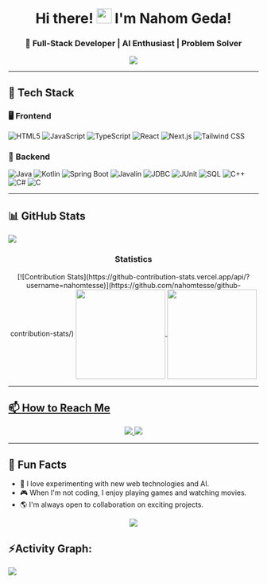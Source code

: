 <h1 align="center">Hi there! <img src="https://media.giphy.com/media/hvRJCLFzcasrR4ia7z/giphy.gif" width="30px"> I'm Nahom Geda!</h1>
<h3 align="center">🚀 Full-Stack Developer | AI Enthusiast | Problem Solver</h3>

<p align="center">
  <img src="https://readme-typing-svg.herokuapp.com?font=Fira+Code&weight=500&size=22&pause=1000&color=FFD700&center=true&vCenter=true&width=500&height=50&lines=Building+Cool+Stuff+With+Code;Exploring+AI+and+Web+Development;Backend+%26+Frontend+Developer;Lifelong+Learner">
</p>

---

## 🔧 **Tech Stack**

### 🖥️ **Frontend**
![HTML5](https://img.shields.io/badge/-HTML5-E34F26?logo=html5&logoColor=white&style=flat)
![JavaScript](https://img.shields.io/badge/-JavaScript-F7DF1E?logo=javascript&logoColor=black&style=flat)
![TypeScript](https://img.shields.io/badge/-TypeScript-3178C6?logo=typescript&logoColor=white&style=flat)
![React](https://img.shields.io/badge/-React-61DAFB?logo=react&logoColor=white&style=flat)
![Next.js](https://img.shields.io/badge/-Next.js-000000?logo=nextdotjs&logoColor=white&style=flat)
![Tailwind CSS](https://img.shields.io/badge/-Tailwind%20CSS-38B2AC?logo=tailwind-css&logoColor=white&style=flat)

### 🔩 **Backend**
![Java](https://img.shields.io/badge/-Java-007396?logo=java&logoColor=white&style=flat)
![Kotlin](https://img.shields.io/badge/-Kotlin-0095D5?logo=kotlin&logoColor=white&style=flat)
![Spring Boot](https://img.shields.io/badge/-Spring%20Boot-6DB33F?logo=spring-boot&logoColor=white&style=flat)
![Javalin](https://img.shields.io/badge/-Javalin-2D2D2D?logo=java&logoColor=white&style=flat)
![JDBC](https://img.shields.io/badge/-JDBC-007396?logo=java&logoColor=white&style=flat)
![JUnit](https://img.shields.io/badge/-JUnit-25A162?logo=junit5&logoColor=white&style=flat)
![SQL](https://img.shields.io/badge/-SQL-4479A1?logo=postgresql&logoColor=white&style=flat)
![C++](https://img.shields.io/badge/-C++-00599C?logo=c%2B%2B&logoColor=white&style=flat)
![C#](https://img.shields.io/badge/-C%23-239120?logo=c-sharp&logoColor=white&style=flat)
![C](https://img.shields.io/badge/-C-A8B9CC?logo=c&logoColor=white&style=flat)

---


## 📊 **GitHub Stats**

<img src="https://user-images.githubusercontent.com/73097560/115834477-dbab4500-a447-11eb-908a-139a6edaec5c.gif"><h3 align="center">Statistics</h3>
<div align="center">
[![Contribution Stats](https://github-contribution-stats.vercel.app/api/?username=nahomtesse)](https://github.com/nahomtesse/github-contribution-stats/)
<a href="https://github.com/nahomtesse">
<img align="center" src="http://github-profile-summary-cards.vercel.app/api/cards/productive-time?username=nahomtesse&theme=midnight_purple" height="180em" />
<img align="center" src="http://github-profile-summary-cards.vercel.app/api/cards/profile-details?username=nahomtesse&theme=midnight_purple" height="180em" />
</div>

---

## 📫 **How to Reach Me**
<p align="center">
  <a href="https://www.linkedin.com/in/nahom-t-geda/">
    <img src="https://img.shields.io/badge/LinkedIn-Connect-blue?style=flat&logo=linkedin&logoColor=white">
  </a>
  <a href="https://nahomtech.com">
    <img src="https://img.shields.io/badge/Portfolio-Visit-brightgreen?style=flat&logo=internet-explorer&logoColor=white">
  </a>
</p>

---

## 🎉 **Fun Facts**
- 🚀 I love experimenting with new web technologies and AI.
- 🎮 When I'm not coding, I enjoy playing games and watching movies.
- 🌎 I'm always open to collaboration on exciting projects.

<p align="center">
  <img src="https://visitor-badge.laobi.icu/badge?page_id=nahomtesse.nahomtesse">
</p>

<h2 align="left">⚡Activity Graph:</h2>
<img align="center" src="https://github-readme-activity-graph.vercel.app/graph?username=nahomtesse&theme=midnight_purple"/>
